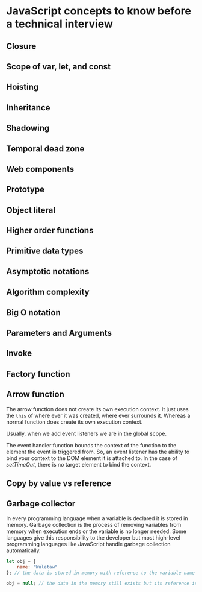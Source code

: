 # JavaScript concepts to know before a technical interview

## Closure

## Scope of var, let, and const

## Hoisting

## Inheritance

## Shadowing

## Temporal dead zone

## Web components

## Prototype

## Object literal

## Higher order functions

## Primitive data types

## Asymptotic notations

## Algorithm complexity

## Big O notation

## Parameters and Arguments

## Invoke

## Factory function

## Arrow function

The arrow function does not create its own execution context. It just uses the `this` of where ever it was created, where ever surrounds it. Whereas a normal function does create its own execution context. 

Usually, when we add event listeners we are in the global scope. 

The event handler function bounds the context of the function to the element the event is triggered from. So, an event listener has the ability to bind your context to the DOM element it is attached to. In the case of *setTimeOut*, there is no target element to bind the context. 

## Copy by value vs reference

## Garbage collector

In every programming language when a variable is declared it is stored in memory. Garbage collection is the process of removing variables from memory when execution ends or the variable is no longer needed. Some languages give this responsibility to the developer but most high-level programming languages like JavaScript handle garbage collection automatically. 

```jsx
let obj = {
	name: "Wuletaw"
}; // the data is stored in memory with reference to the variable name

obj = null; // the data in the memory still exists but its reference is removed.
```